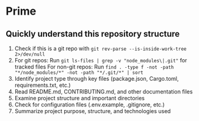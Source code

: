 # Prime

## Quickly understand this repository structure

1. Check if this is a git repo with `git rev-parse --is-inside-work-tree 2>/dev/null`
2. For git repos: Run `git ls-files | grep -v "node_modules\|.git"` for tracked files
   For non-git repos: Run `find . -type f -not -path "*/node_modules/*" -not -path "*/.git/*" | sort`
3. Identify project type through key files (package.json, Cargo.toml, requirements.txt, etc.)
4. Read README.md, CONTRIBUTING.md, and other documentation files
5. Examine project structure and important directories
6. Check for configuration files (.env.example, .gitignore, etc.)
7. Summarize project purpose, structure, and technologies used
